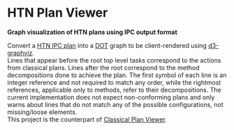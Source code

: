 # HTN Plan Viewer
**Graph visualization of HTN plans using IPC output format**

Convert a [HTN IPC plan](https://gki.informatik.uni-freiburg.de/ipc2020/format.pdf) into a [DOT](https://www.graphviz.org/doc/info/lang.html) graph to be client-rendered using [d3-graphviz](https://github.com/magjac/d3-graphviz).  
Lines that appear before the root top level tasks correspond to the actions from classical plans.
Lines after the root correspond to the method decompositions done to achieve the plan.
The first symbol of each line is an integer reference and not required to match any order, while the rightmost references, applicable only to methods, refer to their decompositions.
The current implementation does not expect non-conforming plans and only warns about lines that do not match any of the possible configurations, not missing/loose elements.  
This project is the counterpart of [Classical Plan Viewer](../../../Classical_Plan_Viewer).